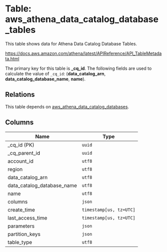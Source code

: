 # Table: aws_athena_data_catalog_database_tables

This table shows data for Athena Data Catalog Database Tables.

https://docs.aws.amazon.com/athena/latest/APIReference/API_TableMetadata.html

The primary key for this table is **_cq_id**.
The following fields are used to calculate the value of `_cq_id`: (**data_catalog_arn**, **data_catalog_database_name**, **name**).
## Relations

This table depends on [aws_athena_data_catalog_databases](aws_athena_data_catalog_databases.md).

## Columns

| Name          | Type          |
| ------------- | ------------- |
|_cq_id (PK)|`uuid`|
|_cq_parent_id|`uuid`|
|account_id|`utf8`|
|region|`utf8`|
|data_catalog_arn|`utf8`|
|data_catalog_database_name|`utf8`|
|name|`utf8`|
|columns|`json`|
|create_time|`timestamp[us, tz=UTC]`|
|last_access_time|`timestamp[us, tz=UTC]`|
|parameters|`json`|
|partition_keys|`json`|
|table_type|`utf8`|